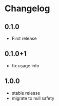 # Changelog

## 0.1.0

- First release

## 0.1.0+1

- fix usage info

## 1.0.0

- stable release
- migrate to null safety
